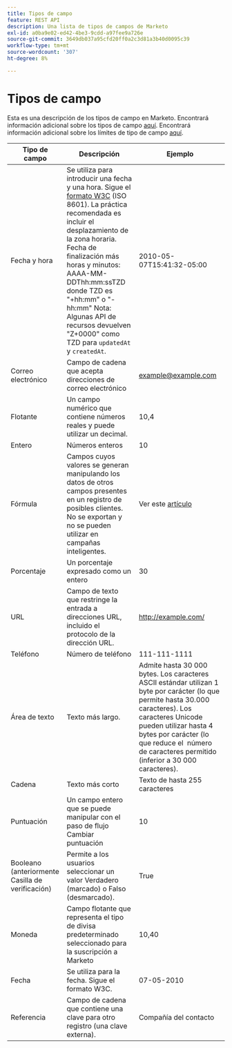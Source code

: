 ```yaml
---
title: Tipos de campo
feature: REST API
description: Una lista de tipos de campos de Marketo
exl-id: a0ba9e02-ed42-4be3-9cdd-a97fee9a726e
source-git-commit: 3649db037a95cfd20ff0a2c3d81a3b40d0095c39
workflow-type: tm+mt
source-wordcount: '307'
ht-degree: 8%

---
```


# Tipos de campo

Esta es una descripción de los tipos de campo en Marketo. Encontrará información adicional sobre los tipos de campo [aquí](https://experienceleague.adobe.com/es/docs/marketo/using/product-docs/administration/field-management/custom-field-type-glossary). Encontrará información adicional sobre los límites de tipo de campo [aquí](https://nation.marketo.com/t5/knowledgebase/marketo-field-limits-by-field-type/ta-p/251613).

| Tipo de campo | Descripción | Ejemplo |
| --- | --- | --- |
| Fecha y hora | Se utiliza para introducir una fecha y una hora. Sigue el [formato W3C](https://www.w3.org/TR/NOTE-datetime) (ISO 8601). La práctica recomendada es incluir el desplazamiento de la zona horaria. Fecha de finalización más horas y minutos: AAAA-MM-DDThh:mm:ssTZD donde TZD es &quot;+hh:mm&quot; o &quot;-hh:mm&quot; Nota: Algunas API de recursos devuelven &quot;Z+0000&quot; como TZD para `updatedAt` y `createdAt`. | 2010-05-07T15:41:32-05:00 |
| Correo electrónico | Campo de cadena que acepta direcciones de correo electrónico | <example@example.com> |
| Flotante | Un campo numérico que contiene números reales y puede utilizar un decimal. | 10,4 |
| Entero | Números enteros | 10 |
| Fórmula | Campos cuyos valores se generan manipulando los datos de otros campos presentes en un registro de posibles clientes. No se exportan y no se pueden utilizar en campañas inteligentes. | Ver este [artículo](https://experienceleague.adobe.com/es/docs/marketo/using/product-docs/administration/field-management/create-and-use-a-concatenated-string-formula-field) |
| Porcentaje | Un porcentaje expresado como un entero | 30 |
| URL | Campo de texto que restringe la entrada a direcciones URL, incluido el protocolo de la dirección URL. | <http://example.com/> |
| Teléfono | Número de teléfono | 111-111-1111 |
| Área de texto | Texto más largo. | Admite hasta 30 000 bytes. Los caracteres ASCII estándar utilizan 1 byte por carácter (lo que permite hasta 30.000 caracteres). Los caracteres Unicode pueden utilizar hasta 4 bytes por carácter (lo que reduce el  número de caracteres permitido (inferior a 30 000 caracteres). |
| Cadena | Texto más corto | Texto de hasta 255 caracteres |
| Puntuación | Un campo entero que se puede manipular con el paso de flujo Cambiar puntuación | 10 |
| Booleano (anteriormente Casilla de verificación) | Permite a los usuarios seleccionar un valor Verdadero (marcado) o Falso (desmarcado). | True |
| Moneda | Campo flotante que representa el tipo de divisa predeterminado seleccionado para la suscripción a Marketo | 10,40 |
| Fecha | Se utiliza para la fecha. Sigue el formato W3C. | 07-05-2010 |
| Referencia | Campo de cadena que contiene una clave para otro registro (una clave externa). | Compañía del contacto |

